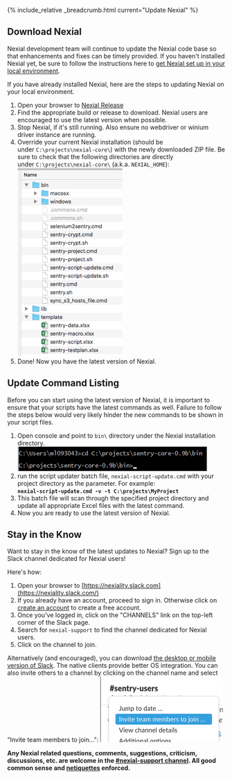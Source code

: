 {% include_relative _breadcrumb.html current="Update Nexial" %}


## Download Nexial
Nexial development team will continue to update the Nexial code base so that enhancements and fixes 
can be timely provided. If you haven't installed Nexial yet, be sure to follow the instructions 
here to [get Nexial set up in your local environment](InstallingNexial).

If you have already installed Nexial, here are the steps to updating Nexial on your local 
environment.

1.  Open your browser to [Nexial Release](https://github.com/nexiality/nexial-core/releases)
1.  Find the appropriate build or release to download. Nexial users are encouraged to use the 
				latest version when possible.
1.  Stop Nexial, if it's still running. Also ensure no webdriver or winium driver instance 
				are running.
1.  Override your current Nexial installation (should be under `C:\projects\nexial-core\`) with 
				the newly downloaded ZIP file. Be sure to check that the following directories are directly 
				under `C:\projects\nexial-core\` (a.k.a. `NEXIAL_HOME`):  
    ![project](image/UpdateNexial_01.png)
1.  Done! Now you have the latest version of Nexial.


## Update Command Listing
Before you can start using the latest version of Nexial, it is important to ensure that your 
scripts have the latest commands as well. Failure to follow the steps below would very likely 
hinder the new commands to be shown in your script files.

1.  Open console and point to `bin\` directory under the Nexial installation directory.  
    ![bin](image/UpdateNexial_02.png)
2.  run the script updater batch file, `nexial-script-update.cmd` with your project directory 
				as the parameter. For example:  
    **`nexial-script-update.cmd -v -t C:\projects\MyProject`**
3.  This batch file will scan through the specified project directory and update all appropriate 
				Excel files with the latest command.
4.  Now you are ready to use the latest version of Nexial.


## Stay in the Know
Want to stay in the know of the latest updates to Nexial? Sign up to the Slack channel dedicated 
for Nexial users!

Here's how:

1.  Open your browser to [https://nexiality.slack.com](https://nexiality.slack.com/)
2.  If you already have an account, proceed to sign in. Otherwise click on 
				[create an account](https://nexiality.slack.com//signup/) to create a free account.
3.  Once you've logged in, click on the "CHANNELS" link on the top-left corner of the Slack page.
4.  Search for `nexial-support` to find the channel dedicated for Nexial users.
5.  Click on the channel to join.

Alternatively (and encouraged), you can download [the desktop or mobile version of Slack](https://slack.com/downloads). 
The native clients provide better OS integration. You can also invite others to a channel by 
clicking on the channel name and select "Invite team members to join...":
![join](image/UpdateNexial_05.png)

**Any Nexial related questions, comments, suggestions, criticism, discussions, etc. are 
welcome in the [#nexial-support channel](https://nexiality.slack.com/messages/C9QH23P0U). All good 
common sense and [netiquettes](http://www.dictionary.com/browse/netiquette) enforced.**
